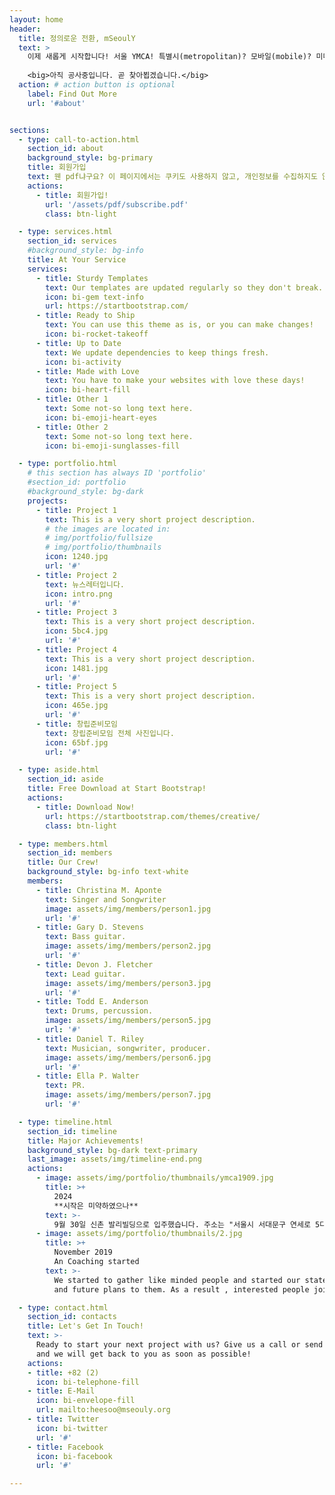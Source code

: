```yaml
---
layout: home
header:
  title: 정의로운 전환, mSeoulY
  text: >
    이제 새롭게 시작합니다! 서울 YMCA! 특별시(metropolitan)? 모바일(mobile)? 미디어(media)? 누군가는 이건 메시지(message)라면서요? 수학(mathematics) -- 이 말은 제자라는 뜻의 <b>μαθηματικοι</b>에서 나왔다죠? 이건 무시하세요. 그리스어 잘 찍히는지 보려고...<br /><br />
    
    <big>아직 공사중입니다. 곧 찾아뵙겠습니다.</big> 
  action: # action button is optional
    label: Find Out More
    url: '#about'


sections:
  - type: call-to-action.html
    section_id: about
    background_style: bg-primary
    title: 회원가입
    text: 웬 pdf냐구요? 이 페이지에서는 쿠키도 사용하지 않고, 개인정보를 수집하지도 않습니다. pdf 받아서 뭘 할까 하시는 분들은 대부분의 pdf 뷰어에서는 양식 채우기를 지원합니다. 그런게 뭔지 모르겠으면, 카카오톡 등에서 여셔도 됩니다. 조금 불편하게 해 보죠. 내용을 채워서 다음으로 보내 주세요 <img src="/assets/img/msy-email-w.png" /><br /><br /><big>이제 시작입니다. 가입해 주십시오.</big>
    actions:
      - title: 회원가입!
        url: '/assets/pdf/subscribe.pdf'
        class: btn-light

  - type: services.html
    section_id: services
    #background_style: bg-info
    title: At Your Service
    services:
      - title: Sturdy Templates
        text: Our templates are updated regularly so they don't break.
        icon: bi-gem text-info
        url: https://startbootstrap.com/
      - title: Ready to Ship
        text: You can use this theme as is, or you can make changes!
        icon: bi-rocket-takeoff
      - title: Up to Date
        text: We update dependencies to keep things fresh.
        icon: bi-activity
      - title: Made with Love
        text: You have to make your websites with love these days!
        icon: bi-heart-fill
      - title: Other 1
        text: Some not-so long text here.
        icon: bi-emoji-heart-eyes
      - title: Other 2
        text: Some not-so long text here.
        icon: bi-emoji-sunglasses-fill

  - type: portfolio.html
    # this section has always ID 'portfolio'
    #section_id: portfolio
    #background_style: bg-dark
    projects:
      - title: Project 1
        text: This is a very short project description.
        # the images are located in:
        # img/portfolio/fullsize
        # img/portfolio/thumbnails
        icon: 1240.jpg
        url: '#'
      - title: Project 2
        text: 뉴스레터입니다.
        icon: intro.png
        url: '#'
      - title: Project 3
        text: This is a very short project description.
        icon: 5bc4.jpg
        url: '#'
      - title: Project 4
        text: This is a very short project description.
        icon: 1481.jpg
        url: '#'
      - title: Project 5
        text: This is a very short project description.
        icon: 465e.jpg
        url: '#'
      - title: 창립준비모임
        text: 창립준비모임 전체 사진입니다.
        icon: 65bf.jpg
        url: '#'

  - type: aside.html
    section_id: aside
    title: Free Download at Start Bootstrap!
    actions:
      - title: Download Now!
        url: https://startbootstrap.com/themes/creative/
        class: btn-light

  - type: members.html
    section_id: members
    title: Our Crew!
    background_style: bg-info text-white
    members:
      - title: Christina M. Aponte
        text: Singer and Songwriter
        image: assets/img/members/person1.jpg
        url: '#'
      - title: Gary D. Stevens
        text: Bass guitar.
        image: assets/img/members/person2.jpg
        url: '#'
      - title: Devon J. Fletcher
        text: Lead guitar.
        image: assets/img/members/person3.jpg
        url: '#'
      - title: Todd E. Anderson
        text: Drums, percussion.
        image: assets/img/members/person5.jpg
        url: '#'
      - title: Daniel T. Riley
        text: Musician, songwriter, producer.
        image: assets/img/members/person6.jpg
        url: '#'
      - title: Ella P. Walter
        text: PR.
        image: assets/img/members/person7.jpg
        url: '#'

  - type: timeline.html
    section_id: timeline
    title: Major Achievements!
    background_style: bg-dark text-primary
    last_image: assets/img/timeline-end.png
    actions:
      - image: assets/img/portfolio/thumbnails/ymca1909.jpg
        title: >+
          2024
          **시작은 미약하였으나**
        text: >-
          9월 30일 신촌 발리빌딩으로 입주했습니다. 주소는 "서울시 서대문구 연세로 5다길 22-3 발리빌딩 5층"
      - image: assets/img/portfolio/thumbnails/2.jpg
        title: >+
          November 2019
          An Coaching started
        text: >-
          We started to gather like minded people and started our stategies
          and future plans to them. As a result , interested people joined us!

  - type: contact.html
    section_id: contacts
    title: Let's Get In Touch!
    text: >-
      Ready to start your next project with us? Give us a call or send us an email
      and we will get back to you as soon as possible!
    actions:
    - title: +82 (2)
      icon: bi-telephone-fill
    - title: E-Mail
      icon: bi-envelope-fill
      url: mailto:heesoo@mseouly.org
    - title: Twitter
      icon: bi-twitter
      url: '#'
    - title: Facebook
      icon: bi-facebook
      url: '#'

---
```

